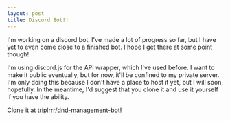```yaml
---
layout: post
title: Discord Bot!!
---
```


I'm working on a discord bot. I've made a lot of progress so far, but I have yet to even come close to a finished bot. I hope I get there at some point though!

I'm using discord.js for the API wrapper, which I've used before. I want to make it public eventually, but for now, it'll be confined to my private server. I'm only doing this because I don't have a place to host it yet, but I will soon, hopefully. In the meantime, I'd suggest that you clone it and use it yourself if you have the ability. 

Clone it at [triplrrr/dnd-management-bot](https://github.com/triplrrr/dnd-management-bot)!
